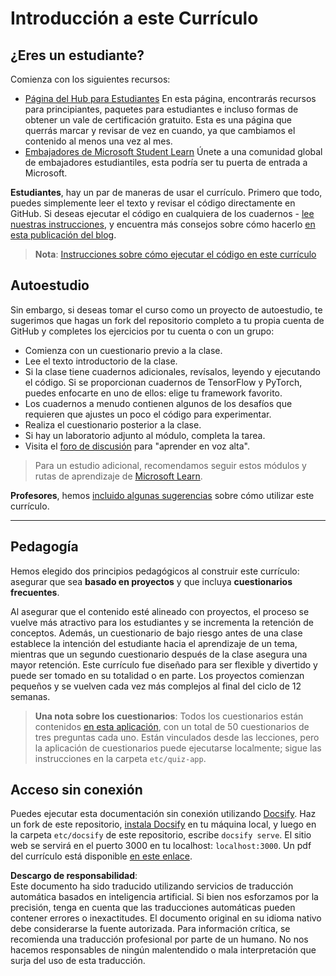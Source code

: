 # Introducción a este Currículo

## ¿Eres un estudiante?

Comienza con los siguientes recursos:

* [Página del Hub para Estudiantes](https://docs.microsoft.com/learn/student-hub?WT.mc_id=academic-77998-cacaste) En esta página, encontrarás recursos para principiantes, paquetes para estudiantes e incluso formas de obtener un vale de certificación gratuito. Esta es una página que querrás marcar y revisar de vez en cuando, ya que cambiamos el contenido al menos una vez al mes.
* [Embajadores de Microsoft Student Learn](https://studentambassadors.microsoft.com?WT.mc_id=academic-77998-cacaste) Únete a una comunidad global de embajadores estudiantiles, esta podría ser tu puerta de entrada a Microsoft.

**Estudiantes**, hay un par de maneras de usar el currículo. Primero que todo, puedes simplemente leer el texto y revisar el código directamente en GitHub. Si deseas ejecutar el código en cualquiera de los cuadernos - [lee nuestras instrucciones](./etc/how-to-run.md), y encuentra más consejos sobre cómo hacerlo [en esta publicación del blog](https://soshnikov.com/education/how-to-execute-notebooks-from-github/).

> **Nota**: [Instrucciones sobre cómo ejecutar el código en este currículo](/how-to-run.md)

## Autoestudio

Sin embargo, si deseas tomar el curso como un proyecto de autoestudio, te sugerimos que hagas un fork del repositorio completo a tu propia cuenta de GitHub y completes los ejercicios por tu cuenta o con un grupo:

* Comienza con un cuestionario previo a la clase.
* Lee el texto introductorio de la clase.
* Si la clase tiene cuadernos adicionales, revísalos, leyendo y ejecutando el código. Si se proporcionan cuadernos de TensorFlow y PyTorch, puedes enfocarte en uno de ellos: elige tu framework favorito.
* Los cuadernos a menudo contienen algunos de los desafíos que requieren que ajustes un poco el código para experimentar.
* Realiza el cuestionario posterior a la clase.
* Si hay un laboratorio adjunto al módulo, completa la tarea.
* Visita el [foro de discusión](https://github.com/microsoft/AI-For-Beginners/discussions) para "aprender en voz alta".

> Para un estudio adicional, recomendamos seguir estos módulos y rutas de aprendizaje de [Microsoft Learn](https://docs.microsoft.com/en-us/users/dmitrysoshnikov-9132/collections/31zgizg2p418yo/?WT.mc_id=academic-77998-cacaste).

**Profesores**, hemos [incluido algunas sugerencias](/for-teachers.md) sobre cómo utilizar este currículo.

---

## Pedagogía

Hemos elegido dos principios pedagógicos al construir este currículo: asegurar que sea **basado en proyectos** y que incluya **cuestionarios frecuentes**.

Al asegurar que el contenido esté alineado con proyectos, el proceso se vuelve más atractivo para los estudiantes y se incrementa la retención de conceptos. Además, un cuestionario de bajo riesgo antes de una clase establece la intención del estudiante hacia el aprendizaje de un tema, mientras que un segundo cuestionario después de la clase asegura una mayor retención. Este currículo fue diseñado para ser flexible y divertido y puede ser tomado en su totalidad o en parte. Los proyectos comienzan pequeños y se vuelven cada vez más complejos al final del ciclo de 12 semanas.

> **Una nota sobre los cuestionarios**: Todos los cuestionarios están contenidos [en esta aplicación](https://red-field-0a6ddfd03.1.azurestaticapps.net/), con un total de 50 cuestionarios de tres preguntas cada uno. Están vinculados desde las lecciones, pero la aplicación de cuestionarios puede ejecutarse localmente; sigue las instrucciones en la carpeta `etc/quiz-app`.

## Acceso sin conexión

Puedes ejecutar esta documentación sin conexión utilizando [Docsify](https://docsify.js.org/#/). Haz un fork de este repositorio, [instala Docsify](https://docsify.js.org/#/quickstart) en tu máquina local, y luego en la carpeta `etc/docsify` de este repositorio, escribe `docsify serve`. El sitio web se servirá en el puerto 3000 en tu localhost: `localhost:3000`. Un pdf del currículo está disponible [en este enlace](../../../../../../etc/pdf/readme.pdf).

**Descargo de responsabilidad**:  
Este documento ha sido traducido utilizando servicios de traducción automática basados en inteligencia artificial. Si bien nos esforzamos por la precisión, tenga en cuenta que las traducciones automáticas pueden contener errores o inexactitudes. El documento original en su idioma nativo debe considerarse la fuente autorizada. Para información crítica, se recomienda una traducción profesional por parte de un humano. No nos hacemos responsables de ningún malentendido o mala interpretación que surja del uso de esta traducción.